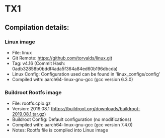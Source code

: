 <!--
     Copyright 2019, Data61
     Commonwealth Scientific and Industrial Research Organisation (CSIRO)
     ABN 41 687 119 230.

     This software may be distributed and modified according to the terms of
     the BSD 2-Clause license. Note that NO WARRANTY is provided.
     See "LICENSE_BSD2.txt" for details.

     @TAG(DATA61_BSD)
-->
# TX1

## Compilation details:
### Linux image
* File: linux
* Git Remote: https://github.com/torvalds/linux.git
* Tag: v4.16 (Commit Hash: 0adb32858b0bddf4ada5f364a84ed60b196dbcda)
* Linux Config: Configuration used can be found in 'linux\_configs/config'
* Compiled with: aarch64-linux-gnu-gcc (gcc version 6.3.0)

### Buildroot Rootfs image
* File: rootfs.cpio.gz
* Version: 2019.08.1 (https://buildroot.org/downloads/buildroot-2019.08.1.tar.gz)
* Buildroot Config: Default configuration (no modifications)
* Compiled with: aarch64-linux-gnu-gcc (gcc version 7.4.0)
* Notes: Rootfs file is compiled into Linux image
